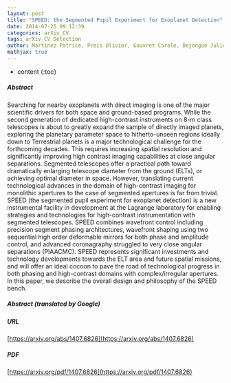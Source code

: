 ```yaml
---
layout: post
title: "SPEED: the Segmented Pupil Experiment for Exoplanet Detection"
date: 2014-07-25 09:12:39
categories: arXiv_CV
tags: arXiv_CV Detection
author: Martinez Patrice, Preis Olivier, Gouvret Carole, Dejongue Julien, Daban Jean-Baptiste, Spang Alain, Martinache Frantz, Beaulieu Mathilde, Janin-Potiron Pierre, Abe Lyu, Fantei-Caujolle Yan, Mattei Damien, Ottogali Sebastien
mathjax: true
---
```


* content
{:toc}

##### Abstract
Searching for nearby exoplanets with direct imaging is one of the major scientific drivers for both space and ground-based programs. While the second generation of dedicated high-contrast instruments on 8-m class telescopes is about to greatly expand the sample of directly imaged planets, exploring the planetary parameter space to hitherto-unseen regions ideally down to Terrestrial planets is a major technological challenge for the forthcoming decades. This requires increasing spatial resolution and significantly improving high contrast imaging capabilities at close angular separations. Segmented telescopes offer a practical path toward dramatically enlarging telescope diameter from the ground (ELTs), or achieving optimal diameter in space. However, translating current technological advances in the domain of high-contrast imaging for monolithic apertures to the case of segmented apertures is far from trivial. SPEED (the segmented pupil experiment for exoplanet detection) is a new instrumental facility in development at the Lagrange laboratory for enabling strategies and technologies for high-contrast instrumentation with segmented telescopes. SPEED combines wavefront control including precision segment phasing architectures, wavefront shaping using two sequential high order deformable mirrors for both phase and amplitude control, and advanced coronagraphy struggled to very close angular separations (PIAACMC). SPEED represents significant investments and technology developments towards the ELT area and future spatial missions, and will offer an ideal cocoon to pave the road of technological progress in both phasing and high-contrast domains with complex/irregular apertures. In this paper, we describe the overall design and philosophy of the SPEED bench.

##### Abstract (translated by Google)


##### URL
[https://arxiv.org/abs/1407.6826](https://arxiv.org/abs/1407.6826)

##### PDF
[https://arxiv.org/pdf/1407.6826](https://arxiv.org/pdf/1407.6826)

